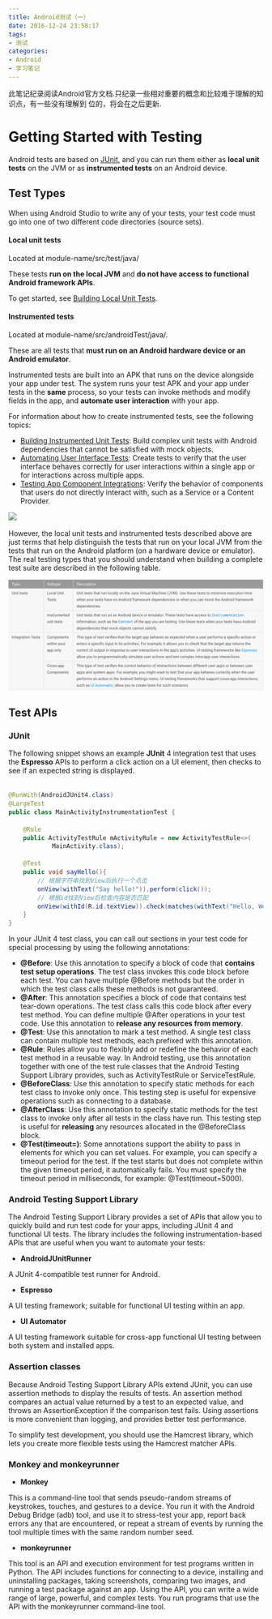```yaml
---
title: Android测试（一）
date: 2016-12-24 23:58:17
tags:
- 测试
categories:
- Android
- 学习笔记
---
```


此笔记纪录阅读Android官方文档.只纪录一些相对重要的概念和比较难于理解的知识点，有一些没有理解到
位的，将会在之后更新.

# Getting Started with Testing
Android tests are based on [JUnit](http://junit.org/), and you can run them either as **local unit tests** on the JVM or as **instrumented tests** on an Android device.

## Test Types
When using Android Studio to write any of your tests, your test code must go into one of two different code directories (source sets).

<!-- more -->

#### Local unit tests
Located at module-name/src/test/java/

These tests **run on the local JVM** and **do not have access to functional Android framework APIs**.

To get started, see [Building Local Unit Tests](#jump).

#### Instrumented tests
Located at module-name/src/androidTest/java/.

These are all tests that **must run on an Android hardware device or an Android emulator**.

Instrumented tests are built into an APK that runs on the device alongside your app under test. The system runs your test APK and your app under tests in the **same** process, so your tests can invoke methods and modify fields in the app, and **automate user interaction** with your app.

For information about how to create instrumented tests, see the following topics:

* [Building Instrumented Unit Tests](): Build complex unit tests with Android dependencies that cannot be satisfied with mock objects.
* [Automating User Interface Tests](): Create tests to verify that the user interface behaves correctly for user interactions within a single app or for interactions across multiple apps.
* [Testing App Component Integrations](): Verify the behavior of components that users do not directly interact with, such as a Service or a Content Provider.

![](https://developer.android.com/images/testing/test-types_2x.png)

However, the local unit tests and instrumented tests described above are just terms that help distinguish the tests that run on your local JVM from the tests that run on the Android platform (on a hardware device or emulator). The real testing types that you should understand when building a complete test suite are described in the following table.

![](/img/table_test.png)

## Test APIs

### JUnit

The following snippet shows an example **JUnit** 4 integration test that uses the **Espresso** APIs to perform a click action on a UI element, then checks to see if an expected string is displayed.

```java

@RunWith(AndroidJUnit4.class)
@LargeTest
public class MainActivityInstrumentationTest {

    @Rule
    public ActivityTestRule mActivityRule = new ActivityTestRule<>(
            MainActivity.class);

    @Test
    public void sayHello(){
        // 根据字符串找到View后执行一个点击
        onView(withText("Say hello!")).perform(click());
        // 根据id找到View后检查内容是否匹配
        onView(withId(R.id.textView)).check(matches(withText("Hello, World!")));
    }
}
```

In your JUnit 4 test class, you can call out sections in your test code for special processing by using the following annotations:

* **@Before**: Use this annotation to specify a block of code that **contains test setup operations**. The test class invokes this code block before each test. You can have multiple @Before methods but the order in which the test class calls these methods is not guaranteed.
* **@After**: This annotation specifies a block of code that contains test tear-down operations. The test class calls this code block after every test method. You can define multiple @After operations in your test code. Use this annotation to **release any resources from memory**.
* **@Test**: Use this annotation to mark a test method. A single test class can contain multiple test methods, each prefixed with this annotation.
* **@Rule**: Rules allow you to flexibly add or redefine the behavior of each test method in a reusable way. In Android testing, use this annotation together with one of the test rule classes that the Android Testing Support Library provides, such as ActivityTestRule or ServiceTestRule.
* **@BeforeClass**: Use this annotation to specify static methods for each test class to invoke only once. This testing step is useful for expensive operations such as connecting to a database.
* **@AfterClass**: Use this annotation to specify static methods for the test class to invoke only after all tests in the class have run. This testing step is useful for **releasing** any resources allocated in the @BeforeClass block.
* **@Test(timeout=)**: Some annotations support the ability to pass in elements for which you can set values. For example, you can specify a timeout period for the test. If the test starts but does not complete within the given timeout period, it automatically fails. You must specify the timeout period in milliseconds, for example: @Test(timeout=5000).

### Android Testing Support Library

The Android Testing Support Library provides a set of APIs that allow you to quickly build and run test code for your apps, including JUnit 4 and functional UI tests. The library includes the following instrumentation-based APIs that are useful when you want to automate your tests:

* **AndroidJUnitRunner**

A JUnit 4-compatible test runner for Android.

* **Espresso**

A UI testing framework; suitable for functional UI testing within an app.

* **UI Automator**

A UI testing framework suitable for cross-app functional UI testing between both system and installed apps.

### Assertion classes


Because Android Testing Support Library APIs extend JUnit, you can use assertion methods to display the results of tests. An assertion method compares an actual value returned by a test to an expected value, and throws an AssertionException if the comparison test fails. Using assertions is more convenient than logging, and provides better test performance.

To simplify test development, you should use the Hamcrest library, which lets you create more flexible tests using the Hamcrest matcher APIs.

### Monkey and monkeyrunner

* **Monkey**

This is a command-line tool that sends pseudo-random streams of keystrokes, touches, and gestures to a device. You run it with the Android Debug Bridge (adb) tool, and use it to stress-test your app, report back errors any that are encountered, or repeat a stream of events by running the tool multiple times with the same random number seed.

* **monkeyrunner**

This tool is an API and execution environment for test programs written in Python. The API includes functions for connecting to a device, installing and uninstalling packages, taking screenshots, comparing two images, and running a test package against an app. Using the API, you can write a wide range of large, powerful, and complex tests. You run programs that use the API with the monkeyrunner command-line tool.
